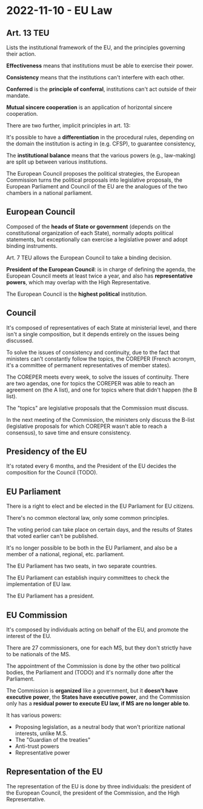 # 2022-11-10 - EU Law

## Art. 13 TEU

Lists the institutional framework of the EU, and the principles governing their action.

**Effectiveness** means that institutions must be able to exercise their power.

**Consistency** means that the institutions can't interfere with each other.

**Conferred** is the **principle of conferral**, institutions can't act outside of their mandate.

**Mutual sincere cooperation** is an application of horizontal sincere cooperation.

There are two further, implicit principles in art. 13:

It's possible to have a **differentiation** in the procedural rules, depending on the domain the institution is acting in (e.g. CFSP), to guarantee consistency,

The **institutional balance** means that the various powers (e.g., law-making) are split up between various institutions.

The European Council proposes the political strategies, the European Commission turns the political proposals into legislative proposals, the European Parliament and Council of the EU are the analogues of the two chambers in a national parliament.

## European Council

Composed of the **heads of State or government** (depends on the constitutional organization of each State), normally adopts political statements, but exceptionally can exercise a legislative power and adopt binding instruments.

Art. 7 TEU allows the European Council to take a binding decision.

**President of the European Council**: is in charge of defining the agenda, the European Council meets at least twice a year, and also has **representative powers**, which may overlap with the High Representative.

The European Council is the **highest political** institution.

## Council

It's composed of representatives of each State at ministerial level, and there isn't a single composition, but it depends entirely on the issues being discussed.

To solve the issues of consistency and continuity, due to the fact that ministers can't constantly follow the topics, the COREPER (French acronym, it's a committee of permanent representatives of member states).

The COREPER meets every week, to solve the issues of continuity. There are two agendas, one for topics the COREPER was able to reach an agreement on (the A list), and one for topics where that didn't happen (the B list).

The "topics" are legislative proposals that the Commission must discuss.

In the next meeting of the Commission, the ministers only discuss the B-list (legislative proposals for which COREPER wasn't able to reach a consensus), to save time and ensure consistency.

## Presidency of the EU

It's rotated every 6 months, and the President of the EU decides the composition for the Council (TODO).

## EU Parliament

There is a right to elect and be elected in the EU Parliament for EU citizens.

There's no common electoral law, only some common principles.

The voting period can take place on certain days, and the results of States that voted earlier can't be published.

It's no longer possible to be both in the EU Parliament, and also be a member of a national, regional, etc. parliament.

The EU Parliament has two seats, in two separate countries.

The EU Parliament can establish inquiry committees to check the implementation of EU law.

The EU Parliament has a president.

## EU Commission

It's composed by individuals acting on behalf of the EU, and promote the interest of the EU.

There are 27 commissioners, one for each MS, but they don't strictly have to be nationals of the MS.

The appointment of the Commission is done by the other two political bodies, the Parliament and (TODO) and it's normally done after the Parliament.

The Commission is **organized** like a government, but it **doesn't have executive power**, the **States have executive power**, and the Commission only has a **residual power to execute EU law, if MS are no longer able to**.

It has various powers:

* Proposing legislation, as a neutral body that won't prioritize national interests, unlike M.S.
* The "Guardian of the treaties"
* Anti-trust powers
* Representative power

## Representation of the EU

The representation of the EU is done by three individuals: the president of the European Council, the president of the Commission, and the High Representative.
